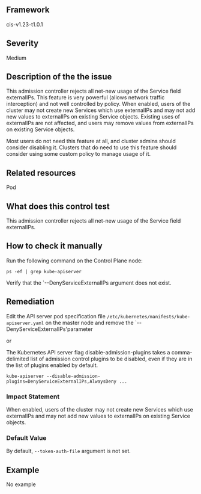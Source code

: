 ## Framework
cis-v1.23-t1.0.1
 
## Severity
Medium

## Description of the the issue
This admission controller rejects all net-new usage of the Service field externalIPs. This feature is very powerful (allows network traffic interception) and not well controlled by policy. When enabled, users of the cluster may not create new Services which use externalIPs and may not add new values to externalIPs on existing Service objects. Existing uses of externalIPs are not affected, and users may remove values from externalIPs on existing Service objects.

 Most users do not need this feature at all, and cluster admins should consider disabling it. Clusters that do need to use this feature should consider using some custom policy to manage usage of it.
 
## Related resources
Pod
 
## What does this control test
This admission controller rejects all net-new usage of the Service field externalIPs.
 
## How to check it manually
Run the following command on the Control Plane node:

 
```
ps -ef | grep kube-apiserver

```
 Verify that the `--DenyServiceExternalIPs argument does not exist.
## Remediation
Edit the API server pod specification file `/etc/kubernetes/manifests/kube-apiserver.yaml` on the master node and remove the `--DenyServiceExternalIPs'parameter

 or

 The Kubernetes API server flag disable-admission-plugins takes a comma-delimited list of admission control plugins to be disabled, even if they are in the list of plugins enabled by default.

 `kube-apiserver --disable-admission-plugins=DenyServiceExternalIPs,AlwaysDeny ...`
 
### Impact Statement
When enabled, users of the cluster may not create new Services which use externalIPs and may not add new values to externalIPs on existing Service objects.
### Default Value
By default, `--token-auth-file` argument is not set.
## Example
No example
